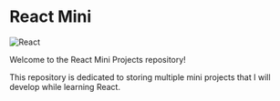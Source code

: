 
# React Mini 

![React](https://img.shields.io/badge/react-%2320232a.svg?style=for-the-badge&logo=react&logoColor=%2361DAFB)

Welcome to the React Mini Projects repository! 

This repository is dedicated to storing multiple mini projects that I will develop while learning React.

